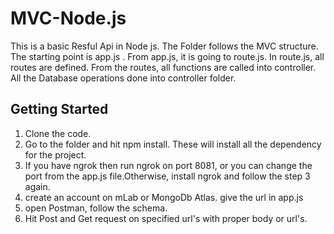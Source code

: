 # MVC-Node.js
This is a basic Resful Api in Node js. The Folder follows the MVC structure. The starting point is app.js . From app.js, it is going to route.js. In route.js, all routes are defined. From the routes, all functions are called into controller. All the Database operations done into controller folder.

## Getting Started
1. Clone the code.
2. Go to the folder and hit npm install. These will install all the dependency for the project.
3. If you have ngrok then run ngrok on port 8081, or you can change the port from the app.js file.Otherwise, install ngrok and follow the step 3 again.
4. create an account on mLab or MongoDb Atlas. give the url in app.js
5. open Postman, follow the schema.
6. Hit Post and Get request on specified url's with proper body or url's.
